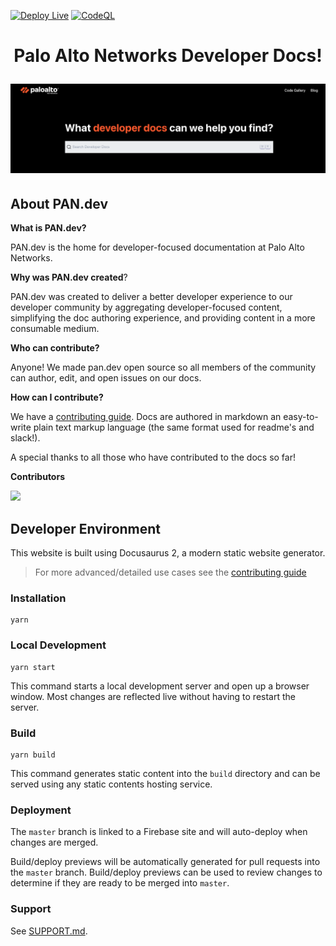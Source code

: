 [![Deploy Live](https://github.com/PaloAltoNetworks/pan.dev/actions/workflows/deploy-live.yml/badge.svg)](https://github.com/PaloAltoNetworks/pan.dev/actions/workflows/deploy-live.yml) [![CodeQL](https://github.com/PaloAltoNetworks/pan.dev/actions/workflows/codeql-analysis.yml/badge.svg)](https://github.com/PaloAltoNetworks/pan.dev/actions/workflows/codeql-analysis.yml)

<h1 align="center">
  <p align="center">Palo Alto Networks Developer Docs!</p>
  <a href="https://pan.dev">
  <img src="https://raw.githubusercontent.com/PaloAltoNetworks/pan.dev/master/static/img/site.png"/>
  </a>
</h1>

## About PAN.dev

**What is PAN.dev?**

PAN.dev is the home for developer-focused documentation at Palo Alto Networks.

**Why was PAN.dev created**?

PAN.dev was created to deliver a better developer experience to our developer community by aggregating developer-focused content, simplifying the doc authoring experience, and providing content in a more consumable medium.

**Who can contribute?**

Anyone! We made pan.dev open source so all members of the community can author, edit, and open issues on our docs.

**How can I contribute?**

We have a [contributing guide](https://pan.dev/contributing). Docs are authored in markdown an easy-to-write plain text markup language (the same format used for readme's and slack!).

A special thanks to all those who have contributed to the docs so far!

**Contributors**

<a href="https://github.com/PaloAltoNetworks/pan.dev/graphs/contributors">
  <img src="https://contrib.rocks/image?repo=PaloAltoNetworks/pan.dev" />
</a>

## Developer Environment

This website is built using Docusaurus 2, a modern static website generator.

> For more advanced/detailed use cases see the [contributing guide](https://pan.dev/contributing)

### Installation

```
yarn
```

### Local Development

```
yarn start
```

This command starts a local development server and open up a browser window. Most changes are reflected live without having to restart the server.

### Build

```
yarn build
```

This command generates static content into the `build` directory and can be served using any static contents hosting service.

### Deployment

The `master` branch is linked to a Firebase site and will auto-deploy when changes are merged.

Build/deploy previews will be automatically generated for pull requests into the `master` branch. Build/deploy previews can be used to review changes to determine if they are ready to be merged into `master`.

### Support
See [SUPPORT.md](https://github.com/PaloAltoNetworks/pan.dev/blob/master/SUPPORT.md).
